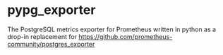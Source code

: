 # pypg_exporter
The PostgreSQL metrics exporter for Prometheus written in python as a drop-in replacement for https://github.com/prometheus-community/postgres_exporter
